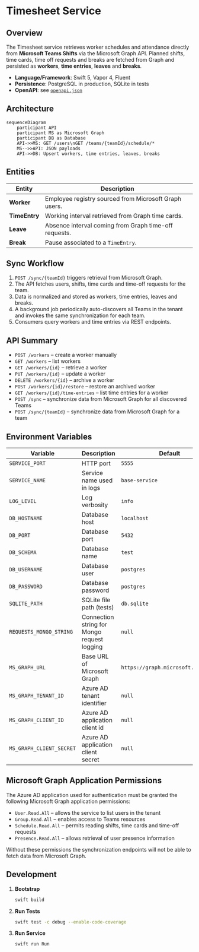 # Timesheet Service

## Overview
The Timesheet service retrieves worker schedules and attendance directly from **Microsoft Teams Shifts** via the Microsoft Graph API. Planned shifts, time cards, time off requests and breaks are fetched from Graph and persisted as **workers**, **time entries**, **leaves** and **breaks**.

- **Language/Framework**: Swift 5, Vapor 4, Fluent
- **Persistence**: PostgreSQL in production, SQLite in tests
- **OpenAPI**: see [`openapi.json`](openapi.json)

## Architecture
```mermaid
sequenceDiagram
    participant API
    participant MS as Microsoft Graph
    participant DB as Database
    API->>MS: GET /users\nGET /teams/{teamId}/schedule/*
    MS-->>API: JSON payloads
    API->>DB: Upsert workers, time entries, leaves, breaks
```

## Entities
| Entity | Description |
| ------ | ----------- |
| **Worker** | Employee registry sourced from Microsoft Graph users. |
| **TimeEntry** | Working interval retrieved from Graph time cards. |
| **Leave** | Absence interval coming from Graph time-off requests. |
| **Break** | Pause associated to a `TimeEntry`. |

## Sync Workflow
1. `POST /sync/{teamId}` triggers retrieval from Microsoft Graph.
2. The API fetches users, shifts, time cards and time-off requests for the team.
3. Data is normalized and stored as workers, time entries, leaves and breaks.
4. A background job periodically auto-discovers all Teams in the tenant and invokes the same synchronization for each team.
5. Consumers query workers and time entries via REST endpoints.

## API Summary
- `POST /workers` – create a worker manually
- `GET /workers` – list workers
- `GET /workers/{id}` – retrieve a worker
- `PUT /workers/{id}` – update a worker
- `DELETE /workers/{id}` – archive a worker
- `POST /workers/{id}/restore` – restore an archived worker
- `GET /workers/{id}/time-entries` – list time entries for a worker
- `POST /sync` – synchronize data from Microsoft Graph for all discovered Teams
- `POST /sync/{teamId}` – synchronize data from Microsoft Graph for a team

## Environment Variables
| Variable | Description | Default |
| -------- | ----------- | ------- |
| `SERVICE_PORT` | HTTP port | `5555` |
| `SERVICE_NAME` | Service name used in logs | `base-service` |
| `LOG_LEVEL` | Log verbosity | `info` |
| `DB_HOSTNAME` | Database host | `localhost` |
| `DB_PORT` | Database port | `5432` |
| `DB_SCHEMA` | Database name | `test` |
| `DB_USERNAME` | Database user | `postgres` |
| `DB_PASSWORD` | Database password | `postgres` |
| `SQLITE_PATH` | SQLite file path (tests) | `db.sqlite` |
| `REQUESTS_MONGO_STRING` | Connection string for Mongo request logging | `null` |
| `MS_GRAPH_URL` | Base URL of Microsoft Graph | `https://graph.microsoft.com/v1.0` |
| `MS_GRAPH_TENANT_ID` | Azure AD tenant identifier | `null` |
| `MS_GRAPH_CLIENT_ID` | Azure AD application client id | `null` |
| `MS_GRAPH_CLIENT_SECRET` | Azure AD application client secret | `null` |

## Microsoft Graph Application Permissions
The Azure AD application used for authentication must be granted the following
Microsoft Graph application permissions:

- `User.Read.All` – allows the service to list users in the tenant
- `Group.Read.All` – enables access to Teams resources
- `Schedule.Read.All` – permits reading shifts, time cards and time-off requests
- `Presence.Read.All` – allows retrieval of user presence information

Without these permissions the synchronization endpoints will not be able to
fetch data from Microsoft Graph.

## Development
1. **Bootstrap**
   ```bash
   swift build
   ```
2. **Run Tests**
   ```bash
   swift test -c debug --enable-code-coverage
   ```
3. **Run Service**
   ```bash
   swift run Run
   ```
